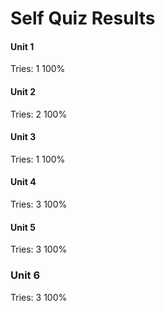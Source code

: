 
# Self Quiz Results

#### Unit 1
Tries: 1
100%

#### Unit 2
Tries: 2
100%

#### Unit 3
Tries: 1
100%

#### Unit 4
Tries: 3
100%

#### Unit 5
Tries: 3
100%

### Unit 6
Tries: 3
100%